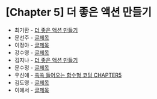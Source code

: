 # [Chapter 5] 더 좋은 액션 만들기

- 최기환 - [더 좋은 액션 만들기](https://circular-error-a3d.notion.site/aa353f6137804358830af69395c8f380?pvs=4)
- 문선주 - [글제목](링크)
- 이정아 - [글제목](링크)
- 강수영 - [글제목](링크)
- 김지나 - [더 좋은 액션 만들기](https://zzinao.notion.site/chap5-5bf82f1113974cd79264624c064e5397?pvs=4)
- 문수정 - [글제목](링크)
- 우신애 - [쏙쏙 들어오는 함수형 코딩 CHAPTER5](https://velog.io/@wooshinae/%EC%8F%99%EC%8F%99-%EB%93%A4%EC%96%B4%EC%98%A4%EB%8A%94-%ED%95%A8%EC%88%98%ED%98%95%EC%BD%94%EB%94%A9-CHAPTER5)
- 김도영 - [글제목](링크)
- 이예서 - [글제목](링크)
